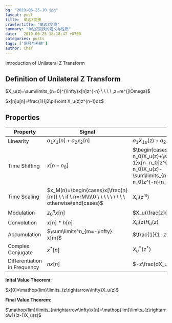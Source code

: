 ```yaml
---
bg: "2019-06-25-10.jpg"
layout: post
title:  单边Z变换
crawlertitle: "单边Z变换"
summary: "单边Z变换的定义与性质"
date:   2019-06-25 18:18:47 +0700
categories: posts
tags: ['信号与系统']
author: Chaf
---
```


Introduction of Unilateral Z Transform

## Definition of Unilateral Z Transform

$X_u(z)=\sum\limits_{n=0}^{\infty}x[n]z^{-n} \ \ \ \ ,z=re^{j\Omega}$

$x[n]u[n]=\frac{1}{j2\pi}\oint X_u(z)z^{n-1}dz$ 

## Properties

| Property                     | Signal                                                       | UZT                                                          | ROC                   |
| ---------------------------- | ------------------------------------------------------------ | ------------------------------------------------------------ | --------------------- |
| Linearity                    | $a_1x_1[n]+a_2x_2[n]$                                        | $a_1X_{1u}(z)+a_2X_{2u}(z)$                                  | $R_1 \cap R_2$        |
| Time Shifting                | $x[n-n_0]$                                                   | $\begin{cases}z^{-n_0}X_u(z)+\sum\limits_{n=0}^{n_0-1}x[n-n_0]z^{-n}(n_0>0) \\\\  z^{-n_0}X_u(z)-\sum\limits_{n=n_0}^{-1}x[n-n_0]z^{-n}(n_0<0)\end{cases}$ | R                     |
| Time Scaling                 | $x_M(n)=\begin{cases}x[\frac{n}{m}] \ \ if \ n=rM\\\\0 \ \ \ \ \ \ \ \ \ otherwise\end{cases}$ | $X_u(z^m)$                                                   | $R^{\frac{1}{m}}$     |
| Modulation                   | $z_0^nx[n]$                                                  | $X_u(\frac{z}{z_0})$                                         | $R\mid z_0\ \mid$     |
| Convolution                  | $x[n]\ast h[n]$                                              | $X_u(z)H_u(z)$                                               | $R_x \cap R_h$        |
| Accumulation                 | $\sum\limits^n_{m=-\infty} x[m]$                             | $\frac{1}{1-z^{-1}}X_u(z)$                                   | $R\cap(\mid z\mid>1)$ |
| Complex Conjugate            | $x^*[n]$                                                     | $X_u^\ast(z^\ast)$                                           | R                     |
| Differentiation in Frequency | $nx[n]$                                                      | $-z\frac{dX_u(z)}{dz}$                                       | R                     |

**Inital Value Theorem:**

$x[0]=\mathop{lim}\limits_{z\rightarrow\infty}X_u(z)$

**Final Value Theorem:**

$\mathop{lim}\limits_{n\rightarrow\infty}x[n]=\mathop{lim}\limits_{z\rightarrow1}(z-1)X_u(z)$

